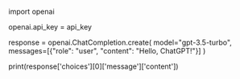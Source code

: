 import openai

openai.api_key = api_key

response = openai.ChatCompletion.create(
    model="gpt-3.5-turbo",
    messages=[{"role": "user", "content": "Hello, ChatGPT!"}]
)

print(response['choices'][0]['message']['content'])
